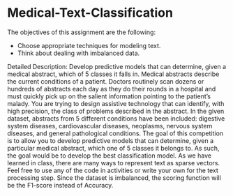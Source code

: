 # Medical-Text-Classification

The objectives of this assignment are the following:
- Choose appropriate techniques for modeling text. 
- Think about dealing with imbalanced data.

Detailed Description:
Develop predictive models that can determine, given a medical abstract, which of 5 classes it falls in.
Medical abstracts describe the current conditions of a patient. Doctors routinely scan dozens or hundreds of abstracts each day as they do their rounds in a hospital and
must quickly pick up on the salient information pointing to the patient’s malady. You are trying to design assistive technology that can identify, with high precision, 
the class of problems described in the abstract. In the given dataset, abstracts from 5 different conditions have been included: digestive system diseases, cardiovascular
diseases, neoplasms, nervous system diseases, and general pathological conditions.
The goal of this competition is to allow you to develop predictive models that can determine, given a particular medical abstract, which one of 5 classes it belongs to.
As such, the goal would be to develop the best classification model.
As we have learned in class, there are many ways to represent text as sparse vectors. Feel free to use any of the code in activities or write your own for the text processing step.
Since the dataset is imbalanced, the scoring function will be the F1-score instead of Accuracy.
           
